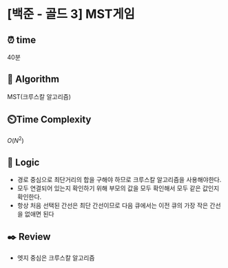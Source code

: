 # [백준 - 골드 3] MST게임

## ⏰  **time**
40분

## :pushpin: **Algorithm**
MST(크루스칼 알고리즘)

## ⏲️**Time Complexity**
$O(N^2)$

## :round_pushpin: **Logic**
- 경로 중심으로 최단거리의 합을 구해야 하므로 크루스칼 알고리즘을 사용해야한다.
- 모두 연결되어 있는지 확인하기 위해 부모의 값을 모두 확인해서 모두 같은 값인지 확인한다.
- 항상 처음 선택된 간선은 최단 간선이므로 다음 큐에서는 이전 큐의 가장 작은 간선을 없애면 된다

## :black_nib: **Review**
- 엣지 중심은 크루스칼 알고리즘
